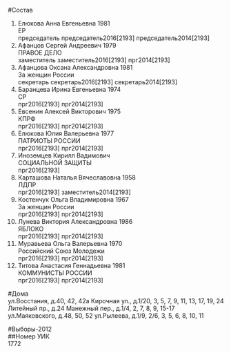 #Состав  
1. Елюкова Анна Евгеньевна 1981  
    ЕР  
    председатель председатель2016[2193] председатель2014[2193]  
2. Афанцов Сергей Андреевич 1979  
    ПРАВОЕ ДЕЛО  
    заместитель заместитель2016[2193] прг2014[2193]  
3. Афанцова Оксана Александровна 1981  
    За женщин России  
    секретарь секретарь2016[2193] секретарь2014[2193]  
4. Баранцева Ирина Евгеньевна 1974  
    СР  
    прг2016[2193] прг2014[2193]  
5. Евсенин Алексей Викторович 1975  
    КПРФ  
    прг2016[2193] прг2014[2193]  
6. Елюкова Юлия Валерьевна 1977  
    ПАТРИОТЫ РОССИИ  
    прг2016[2193] прг2014[2193]  
7. Иноземцев Кирилл Вадимович  
    СОЦИАЛЬНОЙ ЗАЩИТЫ  
    прг2016[2193]  
8. Карташова Наталья Вячеславовна 1958  
    ЛДПР  
    прг2016[2193] заместитель2014[2193]  
9. Костенчук Ольга Владимировна 1967  
    За женщин России  
    прг2016[2193] прг2014[2193]  
10. Лунева Виктория Александровна 1986  
    ЯБЛОКО  
    прг2016[2193] прг2014[2193]  
11. Муравьева Ольга Валерьевна 1970  
    Российский Союз Молодежи  
    прг2016[2193] прг2014[2193]  
12. Титова Анастасия Геннадьевна 1981  
    КОММУНИСТЫ РОССИИ  
    прг2016[2193] прг2014[2193]  
  
#Дома  
ул.Восстания, д.40, 42, 42а Кирочная ул., д.1/20, 3, 5, 7, 9, 11, 13, 17, 19, 24 Литейный пр., д.24 Манежный пер., д.1/4, 2, 7, 8, 9, 15-17 ул.Маяковского, д.48, 50, 52 ул.Рылеева, д.1/9, 2/6, 3, 5, 6, 8, 10, 11  
  
#Выборы-2012  
##Номер УИК  
1772  
